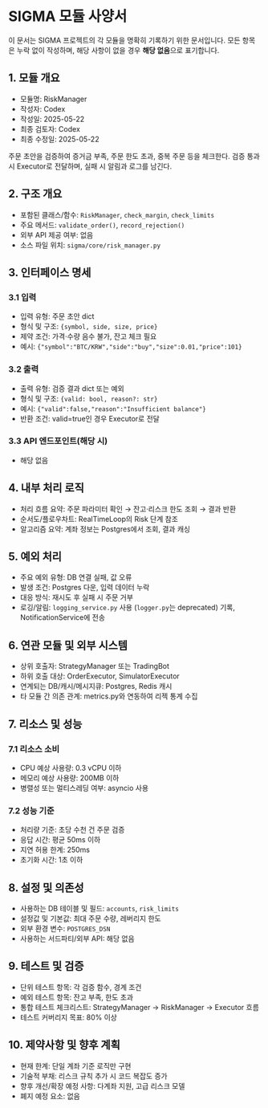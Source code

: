 # SIGMA 모듈 사양서

이 문서는 SIGMA 프로젝트의 각 모듈을 명확히 기록하기 위한 문서입니다. 모든 항목은 누락 없이 작성하며, 해당 사항이 없을 경우 **해당 없음**으로 표기합니다.

## 1. 모듈 개요
* 모듈명: RiskManager
* 작성자: Codex
* 작성일: 2025-05-22
* 최종 검토자: Codex
* 최종 수정일: 2025-05-22

주문 초안을 검증하여 증거금 부족, 주문 한도 초과, 중복 주문 등을 체크한다. 검증 통과 시 Executor로 전달하며, 실패 시 알림과 로그를 남긴다.

## 2. 구조 개요
* 포함된 클래스/함수: `RiskManager`, `check_margin`, `check_limits`
* 주요 메서드: `validate_order()`, `record_rejection()`
* 외부 API 제공 여부: 없음
* 소스 파일 위치: `sigma/core/risk_manager.py`

## 3. 인터페이스 명세
### 3.1 입력
* 입력 유형: 주문 초안 dict
* 형식 및 구조: `{symbol, side, size, price}`
* 제약 조건: 가격·수량 음수 불가, 잔고 체크 필요
* 예시: `{"symbol":"BTC/KRW","side":"buy","size":0.01,"price":101}`

### 3.2 출력
* 출력 유형: 검증 결과 dict 또는 예외
* 형식 및 구조: `{valid: bool, reason?: str}`
* 예시: `{"valid":false,"reason":"Insufficient balance"}`
* 반환 조건: valid=true인 경우 Executor로 전달

### 3.3 API 엔드포인트(해당 시)
* 해당 없음

## 4. 내부 처리 로직
* 처리 흐름 요약: 주문 파라미터 확인 → 잔고·리스크 한도 조회 → 결과 반환
* 순서도/플로우차트: RealTimeLoop의 Risk 단계 참조
* 알고리즘 요약: 계좌 정보는 Postgres에서 조회, 결과 캐싱

## 5. 예외 처리
* 주요 예외 유형: DB 연결 실패, 값 오류
* 발생 조건: Postgres 다운, 입력 데이터 누락
* 대응 방식: 재시도 후 실패 시 주문 거부
* 로깅/알림: `logging_service.py` 사용 (`logger.py`는 deprecated) 기록, NotificationService에 전송

## 6. 연관 모듈 및 외부 시스템
* 상위 호출자: StrategyManager 또는 TradingBot
* 하위 호출 대상: OrderExecutor, SimulatorExecutor
* 연계되는 DB/캐시/메시지큐: Postgres, Redis 캐시
* 타 모듈 간 의존 관계: metrics.py와 연동하여 리젝 통계 수집

## 7. 리소스 및 성능
### 7.1 리소스 소비
* CPU 예상 사용량: 0.3 vCPU 이하
* 메모리 예상 사용량: 200MB 이하
* 병렬성 또는 멀티스레딩 여부: asyncio 사용

### 7.2 성능 기준
* 처리량 기준: 초당 수천 건 주문 검증
* 응답 시간: 평균 50ms 이하
* 지연 허용 한계: 250ms
* 초기화 시간: 1초 이하

## 8. 설정 및 의존성
* 사용하는 DB 테이블 및 필드: `accounts`, `risk_limits`
* 설정값 및 기본값: 최대 주문 수량, 레버리지 한도
* 외부 환경 변수: `POSTGRES_DSN`
* 사용하는 서드파티/외부 API: 해당 없음

## 9. 테스트 및 검증
* 단위 테스트 항목: 각 검증 함수, 경계 조건
* 예외 테스트 항목: 잔고 부족, 한도 초과
* 통합 테스트 체크리스트: StrategyManager → RiskManager → Executor 흐름
* 테스트 커버리지 목표: 80% 이상

## 10. 제약사항 및 향후 계획
* 현재 한계: 단일 계좌 기준 로직만 구현
* 기술적 부채: 리스크 규칙 추가 시 코드 복잡도 증가
* 향후 개선/확장 예정 사항: 다계좌 지원, 고급 리스크 모델
* 폐지 예정 요소: 없음
